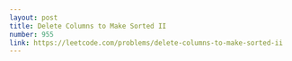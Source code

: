 ```yaml
---
layout: post
title: Delete Columns to Make Sorted II
number: 955
link: https://leetcode.com/problems/delete-columns-to-make-sorted-ii
---
```

